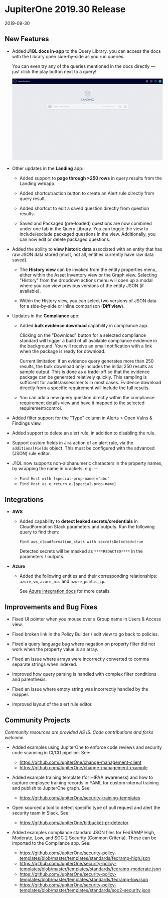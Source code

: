 # JupiterOne 2019.30 Release

2019-09-30

## New Features

- Added **J1QL docs in-app** to the Query Library. you can access the docs with
  the Library open side-by-side as you run queries.
  
  You can even try any of the queries mentioned in the docs directly — just
  click the play button next to a query!

  ![query-library-docs](../assets/query-library-docs.gif)

- Other updates in the **Landing** app:

  - Added support to **page through >250 rows** in query results from the
    Landing webapp.

  - Added shortcut/action button to create an Alert rule directly from query
    result.

  - Added shortcut to edit a saved question directly from question results.

  - Saved and Packaged (pre-loaded) questions are now combined under one tab in
    the Query Library. You can toggle the view to include/exclude packaged
    questions in the view.  Additionally, you can now edit or delete packaged
    questions.

- Added the ability to **view historic data** associated with an entity that has
  raw JSON data stored (most, not all, entities currently have raw data saved).

  - The **History view** can be invoked from the entity properties menu, either
    within the Asset Inventory view or the Graph view. Selecting "History" from
    the dropdown actions menu will open up a modal where you can view previous
    versions of the entity JSON (if available).

  - Within the History view, you can select two versions of JSON data for a
    side-by-side or inline comparison (**Diff view**).

- Updates in the **Compliance** app:

  - Added **bulk evidence download** capability in compliance app.

    Clicking on the "Download" button for a selected compliance standard will
    trigger a build of all available compliance evidence in the background. You
    will receive an email notification with a link when the package is ready for
    download.

    Current limitation: if an evidence query generates more than 250 results,
    the bulk download only includes the initial 250 results as sample output.
    This is done as a trade-off so that the evidence package can be generated
    relatively quickly. This sampling is sufficient for audits/assessments in
    most cases. Evidence download directly from a specific requirement will
    include the full results.

  - You can add a new query question directly within the compliance requirement
    details view and have it mapped to the selected requirement/control.

- Added filter support for the "Type" column in Alerts > Open Vulns & Findings
  view.

- Added support to delete an alert rule, in addition to disabling the rule.

- Support custom fields in Jira action of an alert rule, via the
  `additionalFields` object. This must be configured with the advanced (JSON)
  rule editor.

- J1QL now supports non-alphanumeric characters in the property names, by
  wrapping the name in brackets. e.g. --
  
  - `Find Host with [special-prop-name]='abc'`
  - `Find Host as e return e.[special-prop-name]`

## Integrations

- **AWS**

  - Added capability to **detect leaked secrets/credentials** in CloudFormation
    Stack parameters and outputs. Run the following query to find them:

    ```j1ql
    Find aws_cloudformation_stack with secretsDetected=true
    ```

    Detected secrets will be masked as `****REDACTED****` in the parameters /
    outputs.

- **Azure**

  - Added the following entities and their corresponding relationships:
    `azure_vm`, `azure_nic` and `azure_public_ip`.

    See [Azure integration docs][docs-azure] for more details.

## Improvements and Bug Fixes

- Fixed UI pointer when you mouse over a Group name in Users & Access view.

- Fixed broken link in the Policy Builder / edit view to go back to policies.

- Fixed a query language bug where negation on property filter did not work when
  the property value is an array.

- Fixed an issue where arrays were incorrectly converted to comma separate
  strings when indexed.

- Improved how query parsing is handled with complex filter conditions and
  parenthesis.

- Fixed an issue where empty string was incorrectly handled by the mapper.

- Improved layout of the alert rule editor.

## Community Projects

_Community resources are provided AS IS. Code contributions and forks welcome._

- Added examples using JupiterOne to enforce code reviews and security code
  scanning in CI/CD pipeline. See:

  - <https://github.com/JupiterOne/change-management-client>
  - <https://github.com/JupiterOne/change-management-example>

- Added example training template (for HIPAA awareness) and how to capture
  employee training records in YAML for custom internal training and publish to
  JupiterOne graph. See:

  - <https://github.com/JupiterOne/security-training-templates>

- Open sourced a tool to detect specific type of pull request and alert the
  security team in Slack. See:

  - <https://github.com/JupiterOne/bitbucket-pr-detector>

- Added examples compliance standard JSON files for FedRAMP High, Moderate, Low,
  and SOC 2 Security (Common Criteria). These can be imported to the Compliance
  app. See:

  - <https://github.com/JupiterOne/security-policy-templates/blob/master/templates/standards/fedramp-high.json>
  - <https://github.com/JupiterOne/security-policy-templates/blob/master/templates/standards/fedramp-moderate.json>
  - <https://github.com/JupiterOne/security-policy-templates/blob/master/templates/standards/fedramp-low.json>
  - <https://github.com/JupiterOne/security-policy-templates/blob/master/templates/standards/soc2-security.json>

[docs-azure]: ../docs/integrations/azure/graph-azure.md
